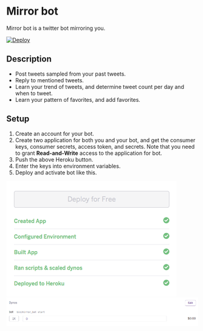 # Mirror bot

Mirror bot is a twitter bot mirroring you.

[![Deploy](https://www.herokucdn.com/deploy/button.png)](https://heroku.com/deploy?template=https://github.com/naoty/mirror_bot)

## Description
* Post tweets sampled from your past tweets.
* Reply to mentioned tweets.
* Learn your trend of tweets, and determine tweet count per day and when to tweet.
* Learn your pattern of favorites, and add favorites.

## Setup
1. Create an account for your bot.
2. Create two application for both you and your bot, and get the consumer keys, consumer secrets, access token, and secrets. Note that you need to grant **Read-and-Write** access to the application for bot.
3. Push the above Heroku button.
4. Enter the keys into environment variables.
5. Deploy and activate bot like this.

![deploy.png](screenshots/deploy.png)
![activate.gif](screenshots/activate.gif)

